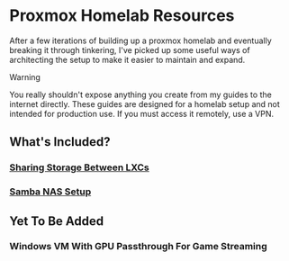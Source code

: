 # Proxmox Homelab Resources

After a few iterations of building up a proxmox homelab and eventually breaking it through tinkering, I've picked up some useful ways of architecting the setup to make it easier to maintain and expand.

> [!WARNING]  
> You really shouldn't expose anything you create from my guides to the internet directly. These guides are designed for a homelab setup and not intended for production use. If you must access it remotely, use a VPN.

## What's Included?

### [Sharing Storage Between LXCs](storage/readme.md)

### [Samba NAS Setup](smb-nas/readme.md)

## Yet To Be Added

### Windows VM With GPU Passthrough For Game Streaming